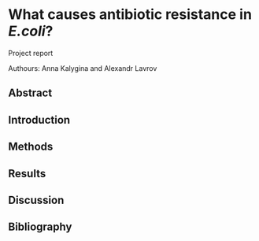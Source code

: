# What causes antibiotic resistance in *E.coli*?
Project report

Authours: Anna Kalygina and Alexandr Lavrov

## Abstract

## Introduction

## Methods
 
## Results

## Discussion

## Bibliography



